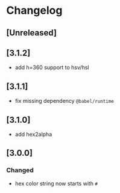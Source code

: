 # Changelog

## [Unreleased]

## [3.1.2]

- add h=360 support to hsv/hsl

## [3.1.1]

- fix missing dependency `@babel/runtime`

## [3.1.0]

- add hex2alpha

## [3.0.0]

### Changed

- hex color string now starts with `#`
